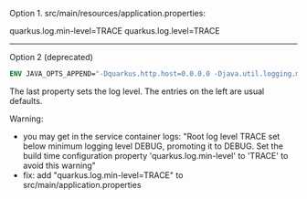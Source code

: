 Option 1.
src/main/resources/application.properties:

quarkus.log.min-level=TRACE
quarkus.log.level=TRACE

---

Option 2 (deprecated)
```Dockerfile
ENV JAVA_OPTS_APPEND="-Dquarkus.http.host=0.0.0.0 -Djava.util.logging.manager=org.jboss.logmanager.LogManager -Dquarkus.log.level=TRACE"
```

The last property sets the log level. The entries on the left are usual defaults.

Warning:
 - you may get in the service container logs: "Root log level TRACE set below minimum logging level DEBUG, promoting it to DEBUG. Set the build time configuration property 'quarkus.log.min-level' to 'TRACE' to avoid this warning"
 - fix: add "quarkus.log.min-level=TRACE" to src/main/application.properties
